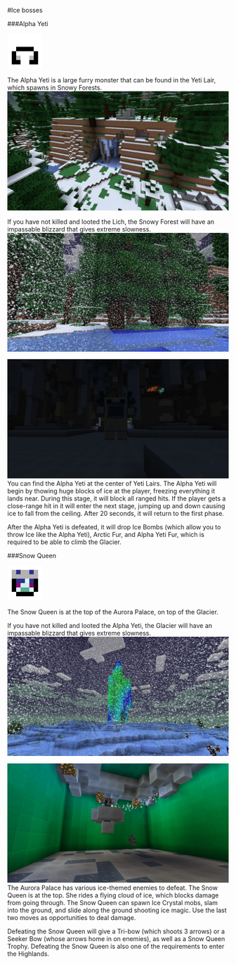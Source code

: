 #Ice bosses

###Alpha Yeti

![This is what the Yeti Lair looks like on the Magic Map](yetimap.png)

The Alpha Yeti is a large furry monster that can be found in the Yeti Lair, which spawns in Snowy Forests.
![](yetilair.png)

If you have not killed and looted the Lich, the Snowy Forest will have an impassable blizzard that gives extreme slowness.
![](snow_locked.png)

![](yeti.png)
You can find the Alpha Yeti at the center of Yeti Lairs. The Alpha Yeti will begin by thowing huge blocks of ice at the player, freezing everything it lands near. During this stage, it will block all ranged hits. If the player gets a close-range hit in it will enter the next stage, jumping up and down causing ice to fall from the ceiling. After 20 seconds, it will return to the first phase.

After the Alpha Yeti is defeated, it will drop Ice Bombs (which allow you to throw Ice like the Alpha Yeti), Arctic Fur, and Alpha Yeti Fur, which is required to be able to climb the Glacier.


###Snow Queen

![This is what the Snow Queen looks like on the Magic Map](snow_queenmap.png)

The Snow Queen is at the top of the Aurora Palace, on top of the Glacier.

If you have not killed and looted the Alpha Yeti, the Glacier will have an impassable blizzard that gives extreme slowness.
![](glacier_locked.png)

![](snow_queen.png)
The Aurora Palace has various ice-themed enemies to defeat. The Snow Queen is at the top. She rides a flying cloud of ice, which blocks damage from going through.
The Snow Queen can spawn Ice Crystal mobs, slam into the ground, and slide along the ground shooting ice magic. Use the last two moves as opportunities to deal damage.

Defeating the Snow Queen will give a Tri-bow (which shoots 3 arrows) or a Seeker Bow (whose arrows home in on enemies), as well as a Snow Queen Trophy. Defeating the Snow Queen is also one of the requirements to enter the Highlands.